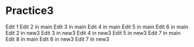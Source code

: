 # Practice3
Edit 1
Edit 2 in main
Edit 3 in main
Edit 4 in main
Edit 5 in main
Edit 6 in main
Edit 2 in new3
Edit 3 in new3
Edit 4 in new3
Edit 5 in new3
Edit 7 in main
Edit 8 in main
Edit 6 in new3
Edit 7 in new3
